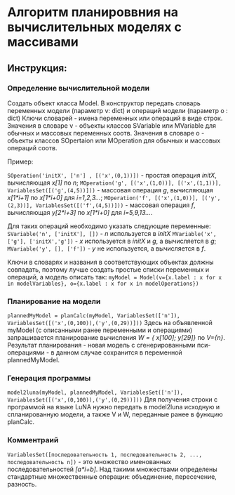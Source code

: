 # Алгоритм планироввния на вычислительных моделях с массивами

## Инструкция:

### Определение вычислительной модели
Создать объект класса Model. В конструктор передать словарь переменных модели (параметр v: dict) и операций модели (параметр o : dict)
Ключи словарей - имена переменных или операций в виде строк.
Значения в словаре v - объекты классов SVariable или MVariable для обычных и массовых переменных соотв.
Значения в словаре o - объекты классов SOpertaion или MOperation для обычных и массовых операций соотв.

Пример:

```SOperation('initX', ['n'] , [('x',(0,1))])``` - простая операция *initX*, вычисляющая *x[1]* по *n*; 
```MOperation('g', [('x',(1,0))], [('x',(1,1))], VariablesSet([('g',(4,5))]))``` - массовая операция *g*, вычисляющая *x[1\*i+1]* по *x[1\*i+0]* для *i=1,2,3...*;
```MOperation('f', [('x',(1,0))], [('y',(2,3))], VariablesSet([('f',(4,5))]))``` - массовая операция *f*, вычисляющая *y[2\*i+3]* по *x[1\*i+0]* для *i=5,9,13...*.

Для таких операций необходимо указать следующие переменные:
```SVariable('n', ['initX'], [])``` - *n* используется в *initX*
```MVariable('x', ['g'], ['initX','g'])``` - *x* используется в *initX* и *g*, а вычисляется в *g*;
```MVariable('y', [], ['f'])``` - *y* не используется, а вычисляется в *f*.

Ключи в словарях и названия в соответствующих объектах должны совпадать, поэтому лучше создать простые списки переменных и операций, а модель описать так:
```myModel = Model(v={x.label : x for x in modelVariables}, o={x.label : x for x in modelOperations})```
 
### Планирование на модели

```plannedMyModel = planCalc(myModel, VariablesSet(['n']), VariablesSet([('x',(0,100)),('y',(0,29))]))```
Здесь на объявленной myModel (с описанными ранее переменными и операциями) запрашивается планирование вычисления *W = { x[100]; y[29]}* по *V={n}*.
Результат планирования - новая модель с сгенерированными пси-операциями - в данном случае сохранится в переменной plannedMyModel.

### Генерация программы

```model2luna(myModel, plannedMyModel, VariablesSet(['n']), VariablesSet([('x',(0,100)),('y',(0,29))]))```
Для получения строки с программой на языке LuNA нужно передать в model2luna исходную и спланированную модели, а также V и W, переданные ранее в функцию planCalc.

### Комментраий
```VariablesSet([последовательность 1, последовательность 2, ..., последовательность n])``` - это множество именованных последовательностей *[a\*i+b]*.
Над такими множествами определены стандартные множественные операции: объединение, пересечение, разность.
